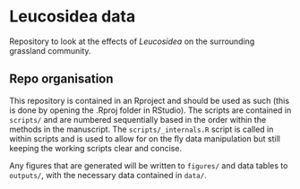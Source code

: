 # Leucosidea data

Repository to look at the effects of *Leucosidea* on the surrounding grassland community. 

## Repo organisation

This repository is contained in an Rproject and should be used as such (this is done by opening the .Rproj folder in RStudio). The scripts are contained in `scripts/` and are numbered sequentially based in the order within the methods in the manuscript. The `scripts/_internals.R` script is called in within scripts and is used to allow for on the fly data manipulation but still keeping the working scripts clear and concise.

Any figures that are generated will be written to `figures/` and data tables to `outputs/`, with the necessary data contained in `data/`.